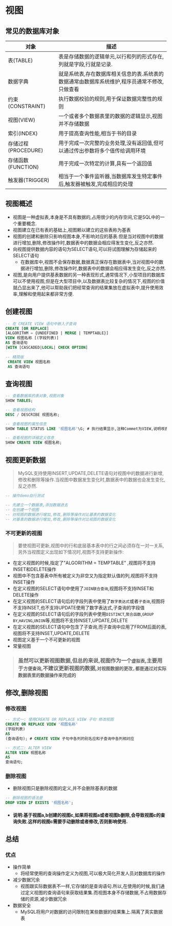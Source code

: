# 视图

## 常见的数据库对象

| 对象                | 描述                                                         |
| ------------------- | ------------------------------------------------------------ |
| 表(TABLE)           | 表是存储数据的逻辑单元,以行和列的形式存在,列就是字段,行就是记录. |
| 数据字典            | 就是系统表,存在数据库相关信息的表.系统表的数据通常由数据库系统维护,程序员通常不修改,只做查看 |
| 约束(CONSTRAINT)    | 执行数据校验的规则,用于保证数据完整性的规则                  |
| 视图(VIEW)          | 一个或者多个数据表里的数据的逻辑显示,视图并不存储数据        |
| 索引(INDEX)         | 用于提高查询性能,相当于书的目录                              |
| 存储过程(PROCEDURE) | 用于完成一次完整的业务处理,没有返回值,但可以通过传出参数将多个值传给调用环境 |
| 存储函数(FUNCTION)  | 用于完成一次特定的计算,具有一个返回值                        |
| 触发器(TRIGGER)     | 相当于一个事件监听器,当数据库发生特定事件后,触发器被触发,完成相应的处理 |

## 视图概述

- 视图是一种虚拟表,本身是不具有数据的,占用很少的内存空间,它是SQL中的一个重要概念.
- 视图建立在已有表的基础上,视图赖以建立的这些表称为基表
- 视图的创建和删除只影响视图本身,不影响对应的基表.但是当对视图中的数据进行增加,删除,修改操作时,数据表中的数据会相应得发生变化,反之亦然.
- 向视图提供数据内容的语句为SELECT语句,可以将试图理解为存储起来的SELECT语句
  - 在数据库中,视图不会保存数据,数据真正保存在数据表中,当对视图中的数据进行增加,删除,修改操作时,数据表中的数据会相应得发生变化,反之亦然.
- 视图,是向用户提供基表数据的另一种表现形式,通常情况下,小型项目的数据库可以不使用视图,但是在大型项目中,以及数据表比较复杂的情况下,视图的价值就凸显出来了,他可以帮助我们把经常查询的结果集放在虚拟表中,提升使用效率,理解和使用起来都非常方便.

## 创建视图

```sql
-- 在 CREATE VIEW 语句中嵌入子查询
CREATE [OR REPLACE]
[ALGORITHM = {UNDEFINED | MERGE | TEMPTABLE}]
VIEW 视图名称 [(字段列表)]
AS 查询语句
[WITH [CASCADED|LOCAL| CHECK OPTION]
 
-- 精简版
 CREATE VIEW 视图名称
 AS 查询语句
```

## 查询视图

```sql
-- 查看数据库的表对象,视图对象
SHOW TABLES;

-- 查看视图结构
DESC / DESCRIBE 视图名称;

-- 查看视图的属性信息
SHOW TABLE STATUS LIKE '视图名称'\G; # 执行结果显示,注释Commet为VIEW,说明改表为视图,其他信息为NULL,说明这是一个虚表

-- 查看视图的详细定义信息
SHOW CREATE VIEW 视图名称;

```

## 视图更新数据

> MySQL支持使用INSERT,UPDATE,DELETE语句对视图中的数据进行新增,修改和删除等操作.当视图中数据发生变化时,数据表中的数据也会发生变化,反之亦然.

```sql
-- 操作demo自行测试

-- 先建立一个数据表,添加数据进去
-- 在创建一个视图
-- 对视图的数据进行增加,修改,删除等操作对比基表的数据变化
-- 对基表的数据进行增加,修改,删除等操作对比视图的数据变化
```

### 不可更新的视图

> 要使视图可更新,视图中的行和底层基本表中的行之间必须存在一对一关系,另外当视图定义出现如下情况时,视图不支持更新操作:

- 在定义视图的时候,指定了"ALGORITHM = TEMPTABLE" ,视图将不支持INSET和DELETE操作
- 视图中不包含基表中所有被定义为非空又为指定默认值的列,视图将不支持INSET操作
- 在定义视图的SELECT语句中使用了`JOIN联合查询`,视图将不支持INSET和DELETE操作
- 在定义视图的SELECT语句后的字段列表中使用了`数字表达式`或者`子查询`,视图将不支持INSET,也不支持UPDATE使用了数字表达式,子查询的字段值
- 在定义视图的SELECT语句后的字段列表中使用`DISTINCT`,`聚合函数`,`GROUP BY`,`HAVING`,`UNION`等,视图将不支持INSET,UPDATE,DELETE
- 在定义视图的SELECT语句中包含了子查询,而子查询中应用了FROM后面的表,视图将不支持INSET,UPDATE,DELETE
- 视图定义基于一个不可更新的视图
- 常量视图

> ### 虽然可以更新视图数据,但总的来说,视图作为一个`虚拟表`,主要用于`方便查询`,不建议更新视图的数据,`对视图数据的更改,都是通过对实际数据表里的数据操作来完成的`

## 修改,删除视图

### 修改视图

```sql
-- 方式一: 使用CREATE OR REPLACE VIEW 子句 修改视图
CREATE OR REPLACE VIEW '视图名称'
(字段列表)
AS
(查询语句); # CREATE VIEW 子句中各列的别名应和子查询中各列相对应

-- 方式二: ALTER VIEW
ALTER VIEW 视图名称
AS
查询语句;
```

### 删除视图

- 删除视图只是删除视图的定义,并不会删除基表的数据

```sql
-- 删除视图的语法是
DROP VIEW IF EXISTS '视图名称';
```

- #### 说明:基于视图a,b创建的视图c,如果将视图a或者视图b删除,会导致视图c的查询失败.这样的视图c需要手动删除或者修改,否则影响使用.

## 总结

### 优点

- 操作简单
  - 将经常使用的查询操作定义为视图,可以极大简化开发人员对数据库的操作
- 减少数据冗余
  - 视图跟实际数据表不一样,它存储的是查询语句.所以,在使用的时候,我们通过定义视图的查询语句来获取结果集.而视图本身不存储数据,不占用数据存储的资源,减少数据冗余
- 数据安全
  - MySQL将用户对数据的访问限制在某些数据的结果集上.隔离了真实数据表







































